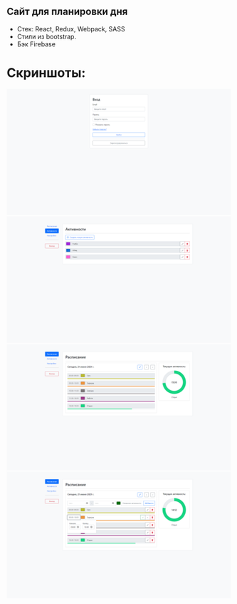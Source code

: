 ## Сайт для планировки дня

- Cтек: React, Redux, Webpack, SASS
- Стили из bootstrap.
- Бэк Firebase

# Скриншоты: 
![alt text](screenshots/login.png "Авторизация")
![alt text](screenshots/activitys.png "Страница активностей")
![alt text](screenshots/schedule.png "Расписание")
![alt text](screenshots/schedule-settings.png "Настройки расписания")

